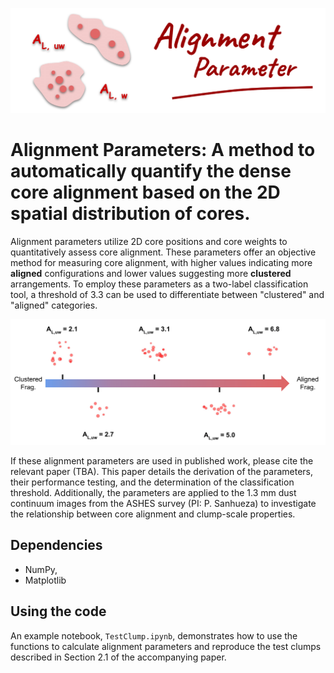 ![alt text](https://github.com/Anchewei/ALPara/blob/main/Images/AL_Logo.png)

# Alignment Parameters: A method to automatically quantify the dense core alignment based on the 2D spatial distribution of cores.
Alignment parameters utilize 2D core positions and core weights to quantitatively assess core alignment. These parameters offer an objective method for measuring core alignment, with higher values indicating more **aligned** configurations and lower values suggesting more **clustered** arrangements. To employ these parameters as a two-label classification tool, a threshold of 3.3 can be used to differentiate between "clustered" and "aligned" categories.

![alt text](https://github.com/Anchewei/ALPara/blob/main/Images/ALuwIllus.png)

If these alignment parameters are used in published work, please cite the relevant paper (TBA). This paper details the derivation of the parameters, their performance testing, and the determination of the classification threshold. Additionally, the parameters are applied to the 1.3 mm dust continuum images from the ASHES survey (PI: P. Sanhueza) to investigate the relationship between core alignment and clump-scale properties.

## Dependencies
* NumPy,
* Matplotlib

## Using the code
An example notebook, `TestClump.ipynb`, demonstrates how to use the functions to calculate alignment parameters and reproduce the test clumps described in Section 2.1 of the accompanying paper.
